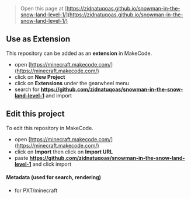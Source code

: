 
> Open this page at [https://zidnatuqoas.github.io/snowman-in-the-snow-land-level-1/](https://zidnatuqoas.github.io/snowman-in-the-snow-land-level-1/)

## Use as Extension

This repository can be added as an **extension** in MakeCode.

* open [https://minecraft.makecode.com/](https://minecraft.makecode.com/)
* click on **New Project**
* click on **Extensions** under the gearwheel menu
* search for **https://github.com/zidnatuqoas/snowman-in-the-snow-land-level-1** and import

## Edit this project

To edit this repository in MakeCode.

* open [https://minecraft.makecode.com/](https://minecraft.makecode.com/)
* click on **Import** then click on **Import URL**
* paste **https://github.com/zidnatuqoas/snowman-in-the-snow-land-level-1** and click import

#### Metadata (used for search, rendering)

* for PXT/minecraft
<script src="https://makecode.com/gh-pages-embed.js"></script><script>makeCodeRender("{{ site.makecode.home_url }}", "{{ site.github.owner_name }}/{{ site.github.repository_name }}");</script>
